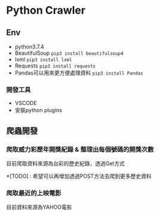 # Python Crawler
## Env
- python3.7.4
- BeautifulSoup ```pip3 install beautifulsoup4```
- lxml ```pip3 install lxml```
- Requests ```pip3 install requests```
- Pandas可以用來更方便處理資料 ```pip3 install Pandas```
### 開發工具
- VSCODE
- 安裝python plugins

## 爬蟲開發
### 爬取威力彩歷年開獎紀錄 & 整理出每個號碼的開獎次數
目前爬取資料來源為台彩的歷史紀錄，透過Get方式

*[TODO] : 希望可以再增加透過POST方法去爬到更多歷史資料

### 爬取最近的上映電影 
目前資料來源為YAHOO電影
